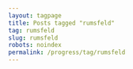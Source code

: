 ```yaml
---
layout: tagpage
title: Posts tagged "rumsfeld"
tag: rumsfeld
slug: rumsfeld
robots: noindex
permalink: /progress/tag/rumsfeld
---
```

